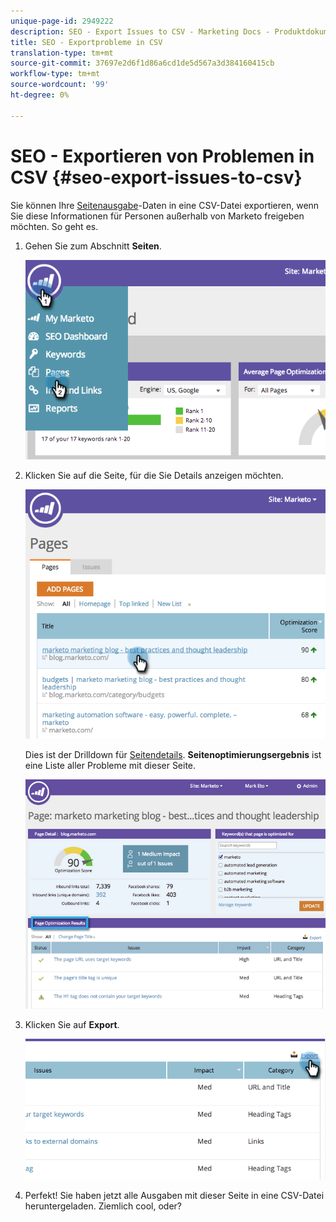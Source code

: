 ```yaml
---
unique-page-id: 2949222
description: SEO - Export Issues to CSV - Marketing Docs - Produktdokumentation
title: SEO - Exportprobleme in CSV
translation-type: tm+mt
source-git-commit: 37697e2d6f1d86a6cd1de5d567a3d384160415cb
workflow-type: tm+mt
source-wordcount: '99'
ht-degree: 0%

---
```



# SEO - Exportieren von Problemen in CSV {#seo-export-issues-to-csv}

Sie können Ihre [Seitenausgabe](/help/marketo/product-docs/additional-apps/seo/pages/seo-understanding-pages.md)-Daten in eine CSV-Datei exportieren, wenn Sie diese Informationen für Personen außerhalb von Marketo freigeben möchten. So geht es.

1. Gehen Sie zum Abschnitt **Seiten**.

   ![](assets/image2014-9-18-13-3a16-3a5.png)

1. Klicken Sie auf die Seite, für die Sie Details anzeigen möchten.

   ![](assets/image2014-9-18-13-3a16-3a8.png)

   Dies ist der Drilldown für [Seitendetails](/help/marketo/product-docs/additional-apps/seo/pages/seo-using-the-page-detail-drill-down.md). **Seitenoptimierungsergebnis** ist eine Liste aller Probleme mit dieser Seite.

   ![](assets/image2014-9-18-13-3a16-3a12.png)

1. Klicken Sie auf **Export**.

   ![](assets/image2014-9-18-13-3a16-3a39.png)

1. Perfekt! Sie haben jetzt alle Ausgaben mit dieser Seite in eine CSV-Datei heruntergeladen. Ziemlich cool, oder?
